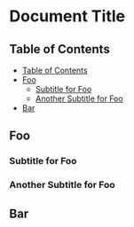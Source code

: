 # Document Title

## Table of Contents

<!-- MARKDOWN TOC: BEGIN -->
* [Table of Contents](#table-of-contents)
* [Foo](#foo)
  * [Subtitle for Foo](#subtitle-for-foo)
  * [Another Subtitle for Foo](#another-subtitle-for-foo)
* [Bar](#bar)
<!-- MARKDOWN TOC: END -->

## Foo

### Subtitle for Foo

### Another Subtitle for Foo

## Bar

